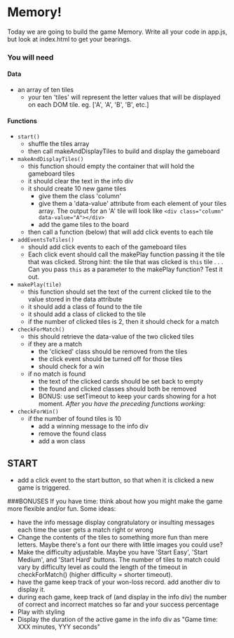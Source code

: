 # Memory!

Today we are going to build the game Memory. Write all your code in app.js, but
look at index.html to get your bearings.

### You will need

#### Data

- an array of ten tiles
	- your ten 'tiles' will represent the letter values that will be displayed on each DOM tile. eg. ['A', 'A', 'B', 'B', etc.]

#### Functions

- `start()`
	- shuffle the tiles array
	- then call makeAndDisplayTiles to build and display the gameboard
- `makeAndDisplayTiles()`
	- this function should empty the container that will hold the gameboard tiles
	- it should clear the text in the info div
	- it should create 10 new game tiles
	    - give them the class 'column'
		- give them a 'data-value' attribute from each element of your tiles array. The output for an 'A' tile will look like ` <div class="column" data-value="A"></div> `
		- add the game tiles to the board
	- then call a function (below) that will add click events to each tile
- `addEventsToTiles()`
	- should add click events to each of the gameboard tiles
	- Each click event should call the makePlay function passing it the tile that was clicked. Strong hint: the tile that was clicked is `this` tile . . . Can you pass `this` as a parameter to the makePlay function? Test it out.
- `makePlay(tile)`
	- this function should set the text of the current clicked tile to the value stored in the data attribute
	- it should add a class of found to the tile
	- it should add a class of clicked to the tile
	- if the number of clicked tiles is 2, then it should check for a match
- `checkForMatch()`
	- this should retrieve the data-value of the two clicked tiles
	- if they are a match
		- the 'clicked' class should be removed from the tiles
		- the click event should be turned off for those tiles
		- should check for a win
	- if no match is found
		- the text of the clicked cards should be set back to empty
		- the found and clicked classes should both be removed
		- BONUS: use setTimeout to keep your cards showing for a hot
		  moment.
*After you have the preceding functions working:*
- `checkForWin()`
	- if the number of found tiles is 10
		- add a winning message to the info div
		- remove the found class
		- add a won class

## START

- add a click event to the start button, so that when it is clicked a new game is triggered.

###BONUSES
If you have time: think about how you might make the game more flexible and/or fun. Some ideas:
- have the info message display congratulatory or insulting messages each time the user gets a match right or wrong
- Change the contents of the tiles to something more fun than mere letters. Maybe there's a font our there with little images you could use?
- Make the difficulty adjustable. Maybe you have 'Start Easy', 'Start Medium', and 'Start Hard' buttons. The number of tiles to match could vary by difficulty level as could the length of the timeout in checkForMatch() (higher difficulty = shorter timeout).
- have the game keep track of your won-loss record. add another div to display it.
- during each game, keep track of (and display in the info div) the number of correct and incorrect matches so far and your success percentage
- Play with styling
- Display the duration of the active game in the info div as "Game time: XXX minutes, YYY seconds"
